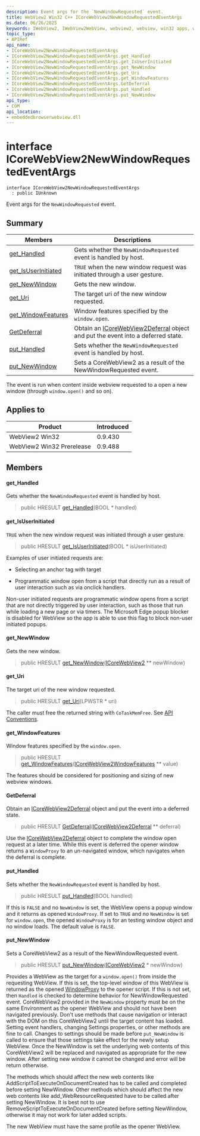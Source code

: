 ```yaml
---
description: Event args for the `NewWindowRequested` event.
title: WebView2 Win32 C++ ICoreWebView2NewWindowRequestedEventArgs
ms.date: 06/26/2025
keywords: IWebView2, IWebView2WebView, webview2, webview, win32 apps, win32, edge, ICoreWebView2, ICoreWebView2Controller, browser control, edge html, ICoreWebView2NewWindowRequestedEventArgs
topic_type: 
- APIRef
api_name:
- ICoreWebView2NewWindowRequestedEventArgs
- ICoreWebView2NewWindowRequestedEventArgs.get_Handled
- ICoreWebView2NewWindowRequestedEventArgs.get_IsUserInitiated
- ICoreWebView2NewWindowRequestedEventArgs.get_NewWindow
- ICoreWebView2NewWindowRequestedEventArgs.get_Uri
- ICoreWebView2NewWindowRequestedEventArgs.get_WindowFeatures
- ICoreWebView2NewWindowRequestedEventArgs.GetDeferral
- ICoreWebView2NewWindowRequestedEventArgs.put_Handled
- ICoreWebView2NewWindowRequestedEventArgs.put_NewWindow
api_type:
- COM
api_location:
- embeddedbrowserwebview.dll
---
```


# interface ICoreWebView2NewWindowRequestedEventArgs

```
interface ICoreWebView2NewWindowRequestedEventArgs
  : public IUnknown
```

Event args for the `NewWindowRequested` event.

## Summary

 Members                        | Descriptions
--------------------------------|---------------------------------------------
[get_Handled](#get_handled) | Gets whether the `NewWindowRequested` event is handled by host.
[get_IsUserInitiated](#get_isuserinitiated) | `TRUE` when the new window request was initiated through a user gesture.
[get_NewWindow](#get_newwindow) | Gets the new window.
[get_Uri](#get_uri) | The target uri of the new window requested.
[get_WindowFeatures](#get_windowfeatures) | Window features specified by the `window.open`.
[GetDeferral](#getdeferral) | Obtain an [ICoreWebView2Deferral](icorewebview2deferral.md#icorewebview2deferral) object and put the event into a deferred state.
[put_Handled](#put_handled) | Sets whether the `NewWindowRequested` event is handled by host.
[put_NewWindow](#put_newwindow) | Sets a CoreWebView2 as a result of the NewWindowRequested event.

The event is run when content inside webview requested to a open a new window (through `window.open()` and so on).

## Applies to

Product                         | Introduced
--------------------------------|---------------------------------------------
WebView2 Win32            |    0.9.430
WebView2 Win32 Prerelease |    0.9.488

## Members

#### get_Handled

Gets whether the `NewWindowRequested` event is handled by host.

> public HRESULT [get_Handled](#get_handled)(BOOL * handled)

#### get_IsUserInitiated

`TRUE` when the new window request was initiated through a user gesture.

> public HRESULT [get_IsUserInitiated](#get_isuserinitiated)(BOOL * isUserInitiated)

Examples of user initiated requests are:

* Selecting an anchor tag with target

* Programmatic window open from a script that directly run as a result of user interaction such as via onclick handlers.

Non-user initiated requests are programmatic window opens from a script that are not directly triggered by user interaction, such as those that run while loading a new page or via timers. The Microsoft Edge popup blocker is disabled for WebView so the app is able to use this flag to block non-user initiated popups.

#### get_NewWindow

Gets the new window.

> public HRESULT [get_NewWindow](#get_newwindow)([ICoreWebView2](icorewebview2.md#icorewebview2) ** newWindow)

#### get_Uri

The target uri of the new window requested.

> public HRESULT [get_Uri](#get_uri)(LPWSTR * uri)

The caller must free the returned string with `CoTaskMemFree`. See [API Conventions](/microsoft-edge/webview2/concepts/win32-api-conventions#strings).

#### get_WindowFeatures

Window features specified by the `window.open`.

> public HRESULT [get_WindowFeatures](#get_windowfeatures)([ICoreWebView2WindowFeatures](icorewebview2windowfeatures.md#icorewebview2windowfeatures) ** value)

The features should be considered for positioning and sizing of new webview windows.

#### GetDeferral

Obtain an [ICoreWebView2Deferral](icorewebview2deferral.md#icorewebview2deferral) object and put the event into a deferred state.

> public HRESULT [GetDeferral](#getdeferral)([ICoreWebView2Deferral](icorewebview2deferral.md#icorewebview2deferral) ** deferral)

Use the [ICoreWebView2Deferral](icorewebview2deferral.md#icorewebview2deferral) object to complete the window open request at a later time. While this event is deferred the opener window returns a `WindowProxy` to an un-navigated window, which navigates when the deferral is complete.

#### put_Handled

Sets whether the `NewWindowRequested` event is handled by host.

> public HRESULT [put_Handled](#put_handled)(BOOL handled)

If this is `FALSE` and no `NewWindow` is set, the WebView opens a popup window and it returns as opened `WindowProxy`. If set to `TRUE` and no `NewWindow` is set for `window.open`, the opened `WindowProxy` is for an testing window object and no window loads. The default value is `FALSE`.

#### put_NewWindow

Sets a CoreWebView2 as a result of the NewWindowRequested event.

> public HRESULT [put_NewWindow](#put_newwindow)([ICoreWebView2](icorewebview2.md#icorewebview2) * newWindow)

Provides a WebView as the target for a `window.open()` from inside the requesting WebView. If this is set, the top-level window of this WebView is returned as the opened [WindowProxy](https://developer.mozilla.org/docs/glossary/windowproxy) to the opener script. If this is not set, then `Handled` is checked to determine behavior for NewWindowRequested event. CoreWebView2 provided in the `NewWindow` property must be on the same Environment as the opener WebView and should not have been navigated previously. Don't use methods that cause navigation or interact with the DOM on this CoreWebView2 until the target content has loaded. Setting event handlers, changing Settings properties, or other methods are fine to call. Changes to settings should be made before `put_NewWindow` is called to ensure that those settings take effect for the newly setup WebView. Once the NewWindow is set the underlying web contents of this CoreWebView2 will be replaced and navigated as appropriate for the new window. After setting new window it cannot be changed and error will be return otherwise.

The methods which should affect the new web contents like AddScriptToExecuteOnDocumentCreated has to be called and completed before setting NewWindow. Other methods which should affect the new web contents like add_WebResourceRequested have to be called after setting NewWindow. It is best not to use RemoveScriptToExecuteOnDocumentCreated before setting NewWindow, otherwise it may not work for later added scripts.

The new WebView must have the same profile as the opener WebView.

